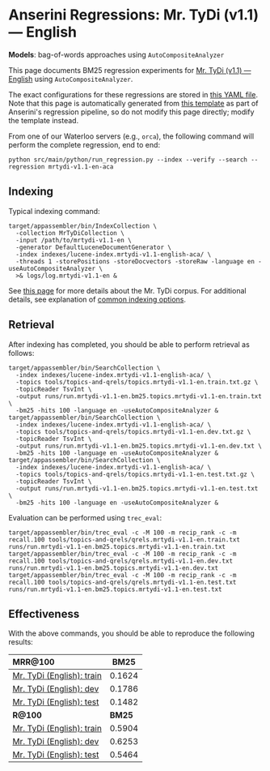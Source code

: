 # Anserini Regressions: Mr. TyDi (v1.1) &mdash; English

**Models**: bag-of-words approaches using `AutoCompositeAnalyzer`

This page documents BM25 regression experiments for [Mr. TyDi (v1.1) &mdash; English](https://github.com/castorini/mr.tydi) using `AutoCompositeAnalyzer`.

The exact configurations for these regressions are stored in [this YAML file](../../src/main/resources/regression/mrtydi-v1.1-en-aca.yaml).
Note that this page is automatically generated from [this template](../../src/main/resources/docgen/templates/mrtydi-v1.1-en-aca.template) as part of Anserini's regression pipeline, so do not modify this page directly; modify the template instead.

From one of our Waterloo servers (e.g., `orca`), the following command will perform the complete regression, end to end:

```
python src/main/python/run_regression.py --index --verify --search --regression mrtydi-v1.1-en-aca
```

## Indexing

Typical indexing command:

```
target/appassembler/bin/IndexCollection \
  -collection MrTyDiCollection \
  -input /path/to/mrtydi-v1.1-en \
  -generator DefaultLuceneDocumentGenerator \
  -index indexes/lucene-index.mrtydi-v1.1-english-aca/ \
  -threads 1 -storePositions -storeDocvectors -storeRaw -language en -useAutoCompositeAnalyzer \
  >& logs/log.mrtydi-v1.1-en &
```

See [this page](https://github.com/castorini/mr.tydi) for more details about the Mr. TyDi corpus.
For additional details, see explanation of [common indexing options](../../docs/common-indexing-options.md).

## Retrieval

After indexing has completed, you should be able to perform retrieval as follows:

```
target/appassembler/bin/SearchCollection \
  -index indexes/lucene-index.mrtydi-v1.1-english-aca/ \
  -topics tools/topics-and-qrels/topics.mrtydi-v1.1-en.train.txt.gz \
  -topicReader TsvInt \
  -output runs/run.mrtydi-v1.1-en.bm25.topics.mrtydi-v1.1-en.train.txt \
  -bm25 -hits 100 -language en -useAutoCompositeAnalyzer &
target/appassembler/bin/SearchCollection \
  -index indexes/lucene-index.mrtydi-v1.1-english-aca/ \
  -topics tools/topics-and-qrels/topics.mrtydi-v1.1-en.dev.txt.gz \
  -topicReader TsvInt \
  -output runs/run.mrtydi-v1.1-en.bm25.topics.mrtydi-v1.1-en.dev.txt \
  -bm25 -hits 100 -language en -useAutoCompositeAnalyzer &
target/appassembler/bin/SearchCollection \
  -index indexes/lucene-index.mrtydi-v1.1-english-aca/ \
  -topics tools/topics-and-qrels/topics.mrtydi-v1.1-en.test.txt.gz \
  -topicReader TsvInt \
  -output runs/run.mrtydi-v1.1-en.bm25.topics.mrtydi-v1.1-en.test.txt \
  -bm25 -hits 100 -language en -useAutoCompositeAnalyzer &
```

Evaluation can be performed using `trec_eval`:

```
target/appassembler/bin/trec_eval -c -M 100 -m recip_rank -c -m recall.100 tools/topics-and-qrels/qrels.mrtydi-v1.1-en.train.txt runs/run.mrtydi-v1.1-en.bm25.topics.mrtydi-v1.1-en.train.txt
target/appassembler/bin/trec_eval -c -M 100 -m recip_rank -c -m recall.100 tools/topics-and-qrels/qrels.mrtydi-v1.1-en.dev.txt runs/run.mrtydi-v1.1-en.bm25.topics.mrtydi-v1.1-en.dev.txt
target/appassembler/bin/trec_eval -c -M 100 -m recip_rank -c -m recall.100 tools/topics-and-qrels/qrels.mrtydi-v1.1-en.test.txt runs/run.mrtydi-v1.1-en.bm25.topics.mrtydi-v1.1-en.test.txt
```

## Effectiveness

With the above commands, you should be able to reproduce the following results:

| **MRR@100**                                                                                                  | **BM25**  |
|:-------------------------------------------------------------------------------------------------------------|-----------|
| [Mr. TyDi (English): train](https://github.com/castorini/mr.tydi)                                            | 0.1624    |
| [Mr. TyDi (English): dev](https://github.com/castorini/mr.tydi)                                              | 0.1786    |
| [Mr. TyDi (English): test](https://github.com/castorini/mr.tydi)                                             | 0.1482    |
| **R@100**                                                                                                    | **BM25**  |
| [Mr. TyDi (English): train](https://github.com/castorini/mr.tydi)                                            | 0.5904    |
| [Mr. TyDi (English): dev](https://github.com/castorini/mr.tydi)                                              | 0.6253    |
| [Mr. TyDi (English): test](https://github.com/castorini/mr.tydi)                                             | 0.5464    |
